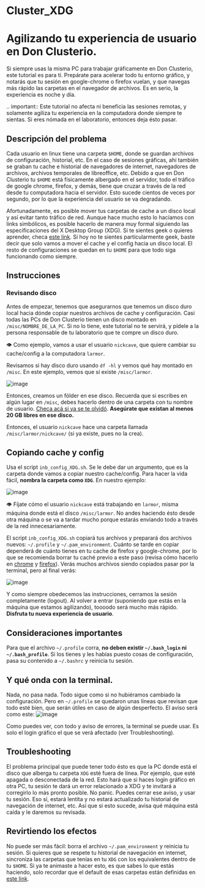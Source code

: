 Cluster_XDG
===========

# Agilizando tu experiencia de usuario en Don Clusterio.

Si siempre usas la misma PC para trabajar gráficamente en Don Clusterio, este tutorial es para tí. Prepárate para acelerar todo tu entorno gráfico, y notarás que tu sesión en google-chrome o firefox vuelan, y que navegas más rápido las carpetas en el navegador de archivos. Es en serio, la experiencia es noche y día.

.. important:: Este tutorial no afecta ni beneficia las sesiones remotas, y solamente agiliza tu experiencia en la computadora donde 
siempre te sientas. Si eres nómada en el laboratorio, entonces deja ésto pasar.

## Descripción del problema

Cada usuario en linux tiene una carpeta `$HOME`, donde se guardan archivos de configuración, historial, etc. En el caso de sesiones gráficas, ahí también se graban tu cache e historial de navegadores de internet, navegadores de archivos, archivos temporales de libreoffice, etc. Debido a que en Don Clusterio tu `$HOME` está físicamente albergado en el servidor, todo el tráfico de google chrome, firefox, y demás, tiene que cruzar a través de la red desde tu computadora hacia el servidor. Esto sucede cientos de veces por segundo, por lo que la experiencia del usuario se va degradando.

Afortunadamente, es posible mover tus carpetas de cache a un disco local y así evitar tanto tráfico de red. Aunque hace mucho esto lo hacíamos con links simbólicos, es posible hacerlo de manera muy formal siguiendo las especificaciones del X Desktop Group (XDG). Si te sientes geek o quieres aprender, checa [este link](https://specifications.freedesktop.org/basedir-spec/latest/index.html). Si hoy no te sientes particularmente geek, baste decir que solo vamos a mover el cache y el config hacia un disco local. El resto de configuraciones se quedan en tu `$HOME` para que todo siga funcionando como siempre.

## Instrucciones

### Revisando disco

Antes de empezar, tenemos que asegurarnos que tenemos un disco duro local hacia dónde copiar nuestros archivos de cache y configuración. Casi todas las PCs de Don Clusterio tienen un disco montado en `/misc/NOMBRE_DE_LA_PC`. Si no lo tiene, este tutorial no te servirá, y pídele a la persona responsable de tu laboratorio que te compre un disco duro. 

:eye:  Como ejemplo, vamos a usar el usuario `nickcave`, que quiere cambiar su cache/config a la computadora `larmor`.

Revisamos si hay disco duro usando `df -hl` y vemos qué hay montado en `/misc`. En este ejemplo, vemos que sí existe `/misc/larmor`.

![image](https://github.com/user-attachments/assets/6317523a-9ad2-41fa-8543-f018657a553d)

Entonces, creamos un fólder en ese disco. Recuerda que si escribes en algún lugar en `/misc`, debes hacerlo dentro de una carpeta con tu nombre de usuario. [Checa acá si ya se te olvidó](https://github.com/c13inb/c13inb.github.io/wiki/Cl%C3%BAster:-Folder-almacenamiento-(misc)). **Asegúrate que existan al menos 20 GB libres en ese disco.**

Entonces, el usuario `nickcave` hace una carpeta llamada `/misc/larmor/nickcave/` (si ya existe, pues no la crea).

## Copiando cache y config

Usa el script `inb_config_XDG.sh`. Se le debe dar un argumento, que es la carpeta donde vamos a copiar nuestro cache/config. Para hacer la vida fácil, **nombra la carpeta como `XDG`**. En nuestro ejemplo:

![image](https://github.com/user-attachments/assets/b229f53e-97eb-46c9-b1ff-4b89bac27ca6)

:eye: Fíjate cómo el usuario `nickcave` está trabajando en `larmor`, misma máquina donde está el disco `/misc/larmor`. No andes haciendo ésto desde otra máquina o se va a tardar mucho porque estarás enviando todo a través de la red innecesariamente.

El script `inb_config_XDG.sh` copiará tus archivos y preparará dos archivos nuevos: `~/.profile` y `~/.pam_environment`. Cuánto se tarde en copiar dependerá de cuánto tienes en tu cache de firefox y google-chrome, por lo que se recomienda borrar tu caché previo a este paso (revisa cómo hacerlo en [chrome](https://support.google.com/accounts/answer/32050?hl=es-419&co=GENIE.Platform%3DDesktop) y [firefox](https://support.mozilla.org/es/kb/limpia-la-cache-y-elimina-los-archivos-temporales-)). Verás muchos archivos siendo copiados pasar por la terminal, pero al final verás:

![image](https://github.com/user-attachments/assets/6deb8a49-9aad-4be0-b7a6-759fcb996d90)

Y como siempre obedecemos las instrucciones, cerramos la sesión completamente (logout). Al volver a entrar (suponiendo que estás en la máquina que estamos agilizando), toooodo será mucho más rápido. **Disfruta tu nueva experiencia de usuario**.

## Consideraciones importantes
Para que el archivo `~/.profile` corra, **no deben existir `~/.bash_login` ni `~/.bash_profile`**. Si los tienes y les habías puesto cosas de configuración, pasa su contenido a `~/.bashrc` y reinicia tu sesión.


## Y qué onda con la terminal.

Nada, no pasa nada. Todo sigue como si no hubiéramos cambiado la configuración. Pero en `~/.profile` se quedaron unas líneas que revisan que todo esté bien, que serán útiles en caso de algún desperfecto. El aviso será como este:
![image](https://github.com/user-attachments/assets/8aad24a2-062c-494d-9773-50862aea4411)

Como puedes ver, con todo y aviso de errores, la terminal se puede usar. Es solo el login gráfico el que se verá afectado (ver Troubleshooting).

## Troubleshooting

El problema principal que puede tener todo ésto es que la PC donde está el disco que alberga tu carpeta `XDG` esté fuera de línea. Por ejemplo, que esté apagada o desconectada de la red. Esto hará que si haces login gráfico en otra PC, tu sesión te dará un error relacionado a XDG y te invitará a corregirlo lo más pronto posible. No panic. Puedes cerrar ese aviso, y usar tu sesión. Eso sí, estará lentita y no estará actualizado tu historial de navegación de internet, etc. Así que si esto sucede, avisa qué máquina está caída y le daremos su revisada.

## Revirtiendo los efectos

No puede ser más fácil: borra el archivo `~/.pam_environment` y reinicia tu sesión. Si quieres que se respete tu historial de navegación en internet, sincroniza las carpetas que tenías en tu `XDG` con los equivalentes dentro de tu `$HOME`. Si ya te animaste a hacer esto, es que sabes lo que estás haciendo, solo recordar que el default de esas carpetas están definidas en  [este link](https://specifications.freedesktop.org/basedir-spec/latest/index.html).






